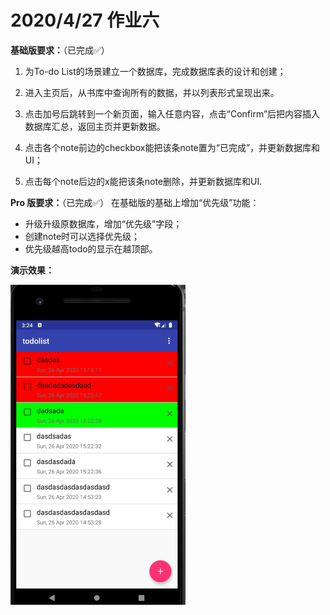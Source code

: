 # 2020/4/27 作业六

**基础版要求：**（已完成✅）

1. 为To-do List的场景建立一个数据库，完成数据库表的设计和创建；

2. 进入主页后，从书库中查询所有的数据，并以列表形式呈现出来。
3. 点击加号后跳转到一个新页面，输入任意内容，点击“Confirm”后把内容插入数据库汇总，返回主页并更新数据。
4. 点击各个note前边的checkbox能把该条note置为“已完成”，并更新数据库和UI；
5. 点击每个note后边的x能把该条note删除，并更新数据库和UI.

**Pro 版要求：**（已完成✅）
在基础版的基础上增加“优先级”功能：

- 升级升级原数据库，增加“优先级”字段；
- 创建note时可以选择优先级；
- 优先级越高todo的显示在越顶部。



**演示效果：**

<img src="pics/1.gif" style="zoom:50%;" />